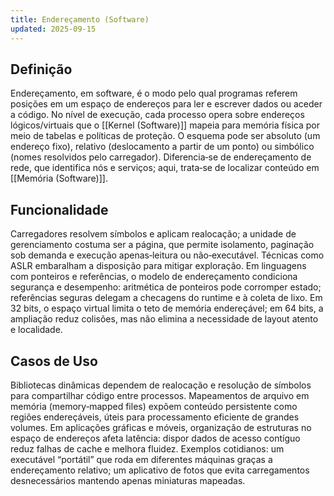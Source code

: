 ```yaml
---
title: Endereçamento (Software)
updated: 2025-09-15
---
```


## Definição

Endereçamento, em software, é o modo pelo qual programas referem posições em um espaço de endereços para ler e escrever dados ou aceder a código. No nível de execução, cada processo opera sobre endereços lógicos/virtuais que o [[Kernel (Software)]] mapeia para memória física por meio de tabelas e políticas de proteção. O esquema pode ser absoluto (um endereço fixo), relativo (deslocamento a partir de um ponto) ou simbólico (nomes resolvidos pelo carregador). Diferencia‑se de endereçamento de rede, que identifica nós e serviços; aqui, trata‑se de localizar conteúdo em [[Memória (Software)]].

## Funcionalidade

Carregadores resolvem símbolos e aplicam realocação; a unidade de gerenciamento costuma ser a página, que permite isolamento, paginação sob demanda e execução apenas‑leitura ou não‑executável. Técnicas como ASLR embaralham a disposição para mitigar exploração. Em linguagens com ponteiros e referências, o modelo de endereçamento condiciona segurança e desempenho: aritmética de ponteiros pode corromper estado; referências seguras delegam a checagens do runtime e à coleta de lixo. Em 32 bits, o espaço virtual limita o teto de memória endereçável; em 64 bits, a ampliação reduz colisões, mas não elimina a necessidade de layout atento e localidade.

## Casos de Uso

Bibliotecas dinâmicas dependem de realocação e resolução de símbolos para compartilhar código entre processos. Mapeamentos de arquivo em memória (memory‑mapped files) expõem conteúdo persistente como regiões endereçáveis, úteis para processamento eficiente de grandes volumes. Em aplicações gráficas e móveis, organização de estruturas no espaço de endereços afeta latência: dispor dados de acesso contíguo reduz falhas de cache e melhora fluidez. Exemplos cotidianos: um executável “portátil” que roda em diferentes máquinas graças a endereçamento relativo; um aplicativo de fotos que evita carregamentos desnecessários mantendo apenas miniaturas mapeadas.

